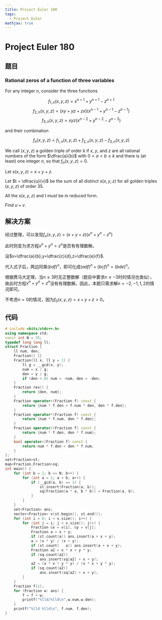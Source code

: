 ```yaml
---
title: Project Euler 180
tags:
  - Project Euler
mathjax: true
---
```

<escape><!-- more --></escape>
    
# Project Euler 180
## 题目
### Rational zeros of a function of three variables

For any integer $n$, consider the three functions

$$f_{1,n}(x,y,z)=x^{n+1}+y^{n+1}-z^{n+1}$$
$$f_{2,n}(x,y,z)=(xy+yz+zx)(x^{n-1}+y^{n-1}-z^{n-1})$$
$$f_{3,n}(x,y,z)=xyz(x^{n-2}+y^{n-2}-z^{n-2})$$

and their combination

$$f_n(x,y,z)=f_{1,n}(x,y,z)+f_{2,n}(x,y,z)-f_{3,n}(x,y,z)$$

We call $(x,y,z)$ a golden triple of order $k$ if $x$, $y$, and $z$ are all rational numbers of the form $\dfrac{a}{b}$ with $0 <a < b \le k$ and there is (at least) one integer $n$, so that $f_n(x,y,z) = 0$.

Let $s(x,y,z) = x + y + z$.

Let $t = \dfrac{u}{v}$ be the sum of all distinct $s(x,y,z)$ for all golden triples $(x,y,z)$ of order $35$.

All the $s(x,y,z)$ and $t$ must be in reduced form.

Find $u + v$.


## 解决方案

经过整理，可以发现$f_n(x,y,z)=(x+y+z)(x^n+y^n-z^n)$

此时则变为求方程$x^n+y^n=z^n$是否有有理数解。


设$x=\dfrac{a}{b},y=\dfrac{c}{d},z=\dfrac{e}{f}$.

代入式子后，两边同乘$(bdf)^n$，即可化成$(adf)^n+(bcf)^n=(bde)^n$。

根据费马大定理，当$n\ge3$时无正整数解（题目中要求$n\le-3$时的情况也类似），故此时方程$x^n+y^n=z^n$没有有理数解。因此，本题只需求解$n=-2,-1,1,2$的情况即可。

不考虑$n=0$的情况，因为$f_0(x,y,z)=x+y+z>0$。
## 代码


```C++
# include <bits/stdc++.h>
using namespace std;
const int N = 35;
typedef long long ll;
struct Fraction {
    ll num, den;
    Fraction() {}
    Fraction(ll x, ll y = 1) {
        ll g = __gcd(x, y);
        num = x / g;
        den = y / g;
        if (den < 0) num = -num, den = -den;
    }
    Fraction rev() {
        return {den, num};
    }
    Fraction operator+(Fraction f) const {
        return {num * f.den + f.num * den, den * f.den};
    }
    Fraction operator*(Fraction f) const {
        return {num * f.num, den * f.den};
    }
    Fraction operator/(Fraction f) const {
        return {num * f.den, den * f.num};
    }
    bool operator<(Fraction f) const {
        return num * f.den < den * f.num;
    }
};
set<Fraction>st;
map<Fraction,Fraction>sq;
int main() {
    for (int b = 1; b <= N; b++) {
        for (int a = 1; a < b; a++) {
            if (__gcd(a, b) == 1) {
                st.insert(Fraction(a, b));
                sq[Fraction(a * a, b * b)] = Fraction(a, b);
            }
        }
    }
    set<Fraction> ans;
    vector<Fraction> v(st.begin(), st.end());
    for (int i = 0; i < v.size(); i++) {
        for (int j = i; j < v.size(); j++) {
            Fraction &x = v[i], &y = v[j];
            Fraction a = x + y;
            if (st.count(a)) ans.insert(a + x + y);
            a = (x * y) / (x + y);
            if (st.count(   a)) ans.insert(a + x + y);
            Fraction a2 = x * x + y * y;
            if (sq.count(a2))
                ans.insert(sq[a2] + x + y);
            a2 = (x * x * y * y) / (x * x + y * y);
            if (sq.count(a2))
                ans.insert(sq[a2] + x + y);
        }
    }
    Fraction f(1);
    for (Fraction w: ans) {
        f = f + w;
        printf("%lld/%lld\n",w.num,w.den);
    }
    printf("%lld %lld\n", f.num, f.den);
}
```